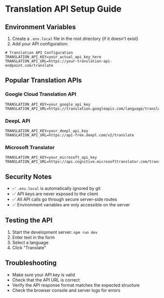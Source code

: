 # Translation API Setup Guide

## Environment Variables

1. Create a `.env.local` file in the root directory (if it doesn't exist)
2. Add your API configuration:

```env
# Translation API Configuration
TRANSLATION_API_KEY=your_actual_api_key_here
TRANSLATION_API_URL=https://your-translation-api-endpoint.com/translate
```

## Popular Translation APIs

### Google Cloud Translation API

```env
TRANSLATION_API_KEY=your_google_api_key
TRANSLATION_API_URL=https://translation.googleapis.com/language/translate/v2
```

### DeepL API

```env
TRANSLATION_API_KEY=your_deepl_api_key
TRANSLATION_API_URL=https://api-free.deepl.com/v2/translate
```

### Microsoft Translator

```env
TRANSLATION_API_KEY=your_microsoft_api_key
TRANSLATION_API_URL=https://api.cognitive.microsofttranslator.com/translate
```

## Security Notes

- ✅ `.env.local` is automatically ignored by git
- ✅ API keys are never exposed to the client
- ✅ All API calls go through secure server-side routes
- ✅ Environment variables are only accessible on the server

## Testing the API

1. Start the development server: `npm run dev`
2. Enter text in the form
3. Select a language
4. Click "Translate"

## Troubleshooting

- Make sure your API key is valid
- Check that the API URL is correct
- Verify the API response format matches the expected structure
- Check the browser console and server logs for errors
